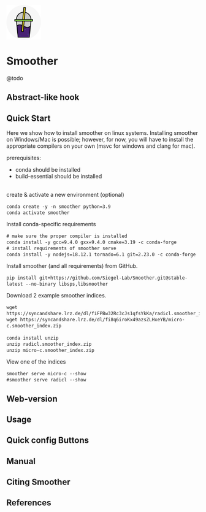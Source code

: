 <img src="https://raw.githubusercontent.com/Siegel-Lab/BioSmoother/master/biosmoother/static/favicon.png" align="center" width="90">

# Smoother

@todo

## Abstract-like hook

## Quick Start

Here we show how to install smoother on linux systems. Installing smoother on Windows/Mac is possible; however, for now, you will have to install the appropriate compilers on your own (msvc for windows and clang for mac).


prerequisites:
- conda should be installed
- build-essential should be installed

\
create & activate a new environment (optional)
```
conda create -y -n smoother python=3.9
conda activate smoother
```

Install conda-specific requirements
```
# make sure the proper compiler is installed
conda install -y gcc=9.4.0 gxx=9.4.0 cmake=3.19 -c conda-forge
# install requirements of smoother serve
conda install -y nodejs=18.12.1 tornado=6.1 git=2.23.0 -c conda-forge
```

Install smoother (and all requirements) from GitHub.
```
pip install git+https://github.com/Siegel-Lab/Smoother.git@stable-latest --no-binary libsps,libsmoother
```

Download 2 example smoother indices.
```
wget https://syncandshare.lrz.de/dl/fiFPBw32Rc3cJs1qfsYkKa/radicl.smoother_index.zip
wget https://syncandshare.lrz.de/dl/fi8q6iroKx49azsZLHxeYB/micro-c.smoother_index.zip

conda install unzip
unzip radicl.smoother_index.zip
unzip micro-c.smoother_index.zip
```

View one of the indices
```
smoother serve micro-c --show
#smoother serve radicl --show
```

## Web-version


## Usage


## Quick config Buttons

## Manual

## Citing Smoother

## References

